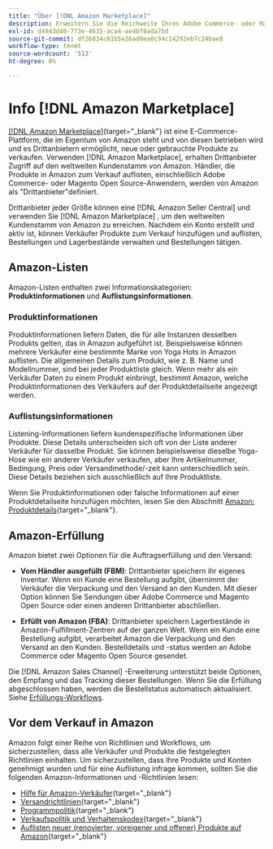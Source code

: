 ```yaml
---
title: "Über [!DNL Amazon Marketplace]"
description: Erweitern Sie die Reichweite Ihres Adobe Commerce- oder Magento Open Source-Stores, indem Sie Ihren Produktkatalog als Auflistungen im Amazon Marketplace nutzen.
exl-id: d4943d40-773e-4635-aca4-ae40f8ada7bd
source-git-commit: df26834c81b5e26ad0ea8c94c14292eb7c24bae8
workflow-type: tm+mt
source-wordcount: '513'
ht-degree: 0%

---
```


# Info [!DNL Amazon Marketplace]

[[!DNL Amazon Marketplace]](https://sell.amazon.com/){target="_blank"} ist eine E-Commerce-Plattform, die im Eigentum von Amazon steht und von diesen betrieben wird und es Drittanbietern ermöglicht, neue oder gebrauchte Produkte zu verkaufen. Verwenden [!DNL Amazon Marketplace], erhalten Drittanbieter Zugriff auf den weltweiten Kundenstamm von Amazon. Händler, die Produkte in Amazon zum Verkauf auflisten, einschließlich Adobe Commerce- oder Magento Open Source-Anwendern, werden von Amazon als &quot;Drittanbieter&quot;definiert.

Drittanbieter jeder Größe können eine [!DNL Amazon Seller Central] und verwenden Sie [!DNL Amazon Marketplace] , um den weltweiten Kundenstamm von Amazon zu erreichen. Nachdem ein Konto erstellt und aktiv ist, können Verkäufer Produkte zum Verkauf hinzufügen und auflisten, Bestellungen und Lagerbestände verwalten und Bestellungen tätigen.

## Amazon-Listen

Amazon-Listen enthalten zwei Informationskategorien: **Produktinformationen** und **Auflistungsinformationen**.

### Produktinformationen

Produktinformationen liefern Daten, die für alle Instanzen desselben Produkts gelten, das in Amazon aufgeführt ist. Beispielsweise können mehrere Verkäufer eine bestimmte Marke von Yoga Hots in Amazon auflisten. Die allgemeinen Details zum Produkt, wie z. B. Name und Modellnummer, sind bei jeder Produktliste gleich. Wenn mehr als ein Verkäufer Daten zu einem Produkt einbringt, bestimmt Amazon, welche Produktinformationen des Verkäufers auf der Produktdetailseite angezeigt werden.

### Auflistungsinformationen

Listening-Informationen liefern kundenspezifische Informationen über Produkte. Diese Details unterscheiden sich oft von der Liste anderer Verkäufer für dasselbe Produkt. Sie können beispielsweise dieselbe Yoga-Hose wie ein anderer Verkäufer verkaufen, aber Ihre Artikelnummer, Bedingung, Preis oder Versandmethode/-zeit kann unterschiedlich sein. Diese Details beziehen sich ausschließlich auf Ihre Produktliste.

Wenn Sie Produktinformationen oder falsche Informationen auf einer Produktdetailseite hinzufügen möchten, lesen Sie den Abschnitt [Amazon: Produktdetails](https://sellercentral.amazon.com/gp/help/external/200335450){target="_blank"}.

## Amazon-Erfüllung

Amazon bietet zwei Optionen für die Auftragserfüllung und den Versand:

- **Vom Händler ausgefüllt (FBM)**: Drittanbieter speichern ihr eigenes Inventar. Wenn ein Kunde eine Bestellung aufgibt, übernimmt der Verkäufer die Verpackung und den Versand an den Kunden. Mit dieser Option können Sie Sendungen über Adobe Commerce und Magento Open Source oder einen anderen Drittanbieter abschließen.

- **Erfüllt von Amazon (FBA)**: Drittanbieter speichern Lagerbestände in Amazon-Fulfillment-Zentren auf der ganzen Welt. Wenn ein Kunde eine Bestellung aufgibt, verarbeitet Amazon die Verpackung und den Versand an den Kunden. Bestelldetails und -status werden an Adobe Commerce oder Magento Open Source gesendet.

Die [!DNL Amazon Sales Channel] -Erweiterung unterstützt beide Optionen, den Empfang und das Tracking dieser Bestellungen. Wenn Sie die Erfüllung abgeschlossen haben, werden die Bestellstatus automatisch aktualisiert. Siehe [Erfüllungs-Workflows](./fulfillment-workflows.md).

## Vor dem Verkauf in Amazon

Amazon folgt einer Reihe von Richtlinien und Workflows, um sicherzustellen, dass alle Verkäufer und Produkte die festgelegten Richtlinien einhalten. Um sicherzustellen, dass Ihre Produkte und Konten genehmigt wurden und für eine Auflistung infrage kommen, sollten Sie die folgenden Amazon-Informationen und -Richtlinien lesen:

- [Hilfe für Amazon-Verkäufer](https://sellercentral.amazon.com/gp/help/external/help-page.html?itemID=2&amp;language=en_US/){target="_blank"}
- [Versandrichtlinien](https://sellercentral.amazon.com/gp/help/external/201901620?language=en-US){target="_blank"}
- [Programmpolitik](https://sellercentral.amazon.com/gp/help/external/521?language=en-US){target="_blank"}
- [Verkaufspolitik und Verhaltenskodex](https://sellercentral.amazon.com/gp/help/external/1801?language=en-US){target="_blank"}
- [Auflisten neuer (renovierter, voreigener und offener) Produkte auf Amazon](https://sell.amazon.com/programs/renewed){target="_blank"}
